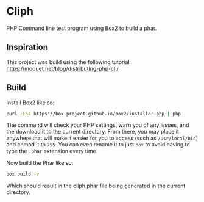 # Cliph

PHP Command line test program using Box2 to build a phar.

## Inspiration

This project was build using the following tutorial: https://moquet.net/blog/distributing-php-cli/

## Build

Install Box2 like so:

```sh
curl -LSs https://box-project.github.io/box2/installer.php | php
```

The command will check your PHP settings, warn you of any issues, and the download it to the current directory. From there, you may place it anywhere that will make it easier for you to access (such as `/usr/local/bin`) and chmod it to `755`. You can even rename it to just `box` to avoid having to type the `.phar` extension every time.

Now build the Phar like so:

```sh
box build -v
```

Which should result in the cliph.phar file being generated in the current directory.


